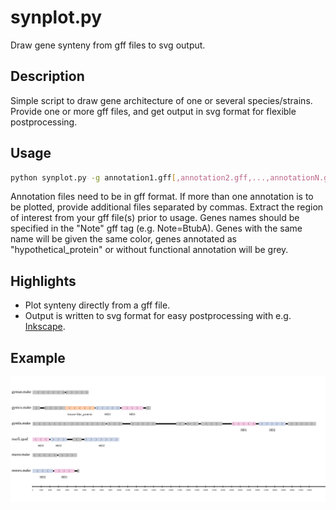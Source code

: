 # synplot.py

Draw gene synteny from gff files to svg output.

## Description
Simple script to draw gene architecture of one or several species/strains. Provide one or more gff files, and get output in svg format for flexible postprocessing.

## Usage
```bash
python synplot.py -g annotation1.gff[,annotation2.gff,...,annotationN.gff]
```
Annotation files need to be in gff format. If more than one annotation is to be plotted, provide additional files separated by commas. Extract the region of interest from your gff file(s) prior to usage. Genes names should be specified in the "Note" gff tag (e.g. Note=BtubA). Genes with the same name will be given the same color, genes annotated as "hypothetical_protein" or without functional annotation will be grey.

## Highlights
* Plot synteny directly from a gff file.
* Output is written to svg format for easy postprocessing with e.g. [Inkscape](https://inkscape.org/release/inkscape-1.0.1/).

## Example
![Example](/example.svg)
